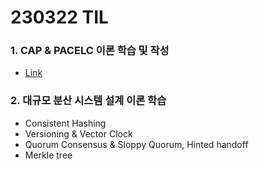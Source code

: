 # 230322 TIL
### 1. CAP & PACELC 이론 학습 및 작성
* [Link](https://www.devops-eljoe.com/f32b6784-59cb-4d4e-bc3f-9f9da5704041)
### 2. 대규모 분산 시스템 설계 이론 학습
* Consistent Hashing
* Versioning & Vector Clock
* Quorum Consensus & Sloppy Quorum, Hinted handoff
* Merkle tree